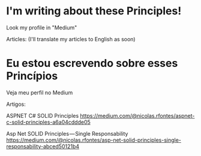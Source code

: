# I'm writing about these Principles! 
Look my profile in "Medium"

Articles:
(I'll translate my articles to English as soon)

# Eu estou escrevendo sobre esses Princípios
Veja meu perfil no Medium

Artigos:

ASPNET C# SOLID Principles
https://medium.com/@nicolas.rfontes/aspnet-c-solid-principles-a6a04cddde05

Asp Net SOLID Principles — Single Responsability
https://medium.com/@nicolas.rfontes/asp-net-solid-principles-single-responsability-abced50121b4
